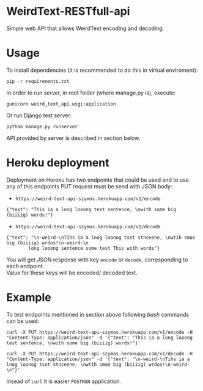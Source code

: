 # WeirdText-RESTfull-api

Simple web API that allows WeirdText encoding and decoding.

# Usage
To install dependencies (it is recommended to do this in virtual enviroment):  
```
pip -r requirements.txt
```
In order to run server, in root folder (where manage.py is), execute:
```
gunicorn weird_text_api.wsgi:application
```
Or run Django test server:
```
python manage.py runserver
```
API provided by server is described in section below.

# Heroku deployment
Deployment on Heroku has two endpoints that could be used and to use  
any of this endpoints PUT request must be send with JSON body:
* `https://weird-text-api-szymos.herokuapp.com/v1/encode`  
```
{"text": "This ia a long looong test sentence, \nwith some big (biiiig) words!"}
```  
* `https://weird-text-api-szymos.herokuapp.com/v1/decode`  
```
{"text": "\n-weird-\nTihs ia a lnog loonog tset stnceene, \nwtih smoe big (biiiig) wrdos!\n-weird-\n
        long looong sentence some test This with words"}
```  

You will get JSON response with key `encode` or `decode`, corresponding to each endpoint.  
Value for these keys will be encoded/ decoded text.

# Example
To test endpoints mentioned in section above following *bash* commands can be used:
```
curl -X PUT https://weird-text-api-szymos.herokuapp.com/v1/encode -H "Content-Type: application/json" -d '{"text": "This ia a long looong test sentence, \nwith some big (biiiig) words!"}'
```
```
curl -X PUT https://weird-text-api-szymos.herokuapp.com/v1/decode -H "Content-Type: application/json" -d '{"text": "\n-weird-\nTihs ia a lnog loonog tset stnceene, \nwtih smoe big (biiiig) wrdos!\n-weird-\n"}'
```
Insead of `curl` it is easier `POSTMAN` application.
